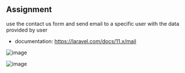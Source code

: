 ## Assignment

use the contact us form and send email to a specific user with the data provided by user

- documentation:
  https://laravel.com/docs/11.x/mail


 ![image](https://github.com/user-attachments/assets/c6aa6b91-5786-4b8b-9bd9-083a9ed9c97b)

![image](https://github.com/user-attachments/assets/37126b25-2e10-4e33-a6eb-7d389224b057)

